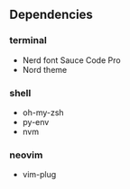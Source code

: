 
## Dependencies

### terminal

* Nerd font Sauce Code Pro
* Nord theme

### shell

* oh-my-zsh
* py-env
* nvm

### neovim

* vim-plug
